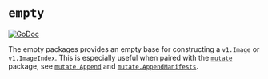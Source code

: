 # `empty`

[![GoDoc](https://godoc.org/github.com/stgrace/go-containerregistry/pkg/v1/empty?status.svg)](https://godoc.org/github.com/stgrace/go-containerregistry/pkg/v1/empty)

The empty packages provides an empty base for constructing a `v1.Image` or `v1.ImageIndex`.
This is especially useful when paired with the [`mutate`](/pkg/v1/mutate) package,
see [`mutate.Append`](https://godoc.org/github.com/stgrace/go-containerregistry/pkg/v1/mutate#Append)
and [`mutate.AppendManifests`](https://godoc.org/github.com/stgrace/go-containerregistry/pkg/v1/mutate#AppendManifests).
